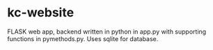 # kc-website

FLASK web app, backend written in python in app.py with supporting functions in pymethods.py. Uses sqlite for database.
